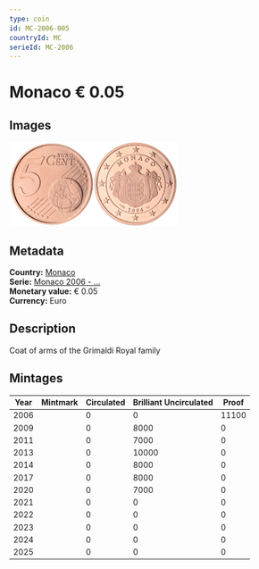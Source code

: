 ```yaml
---
type: coin
id: MC-2006-005
countryId: MC
serieId: MC-2006
---
```


# Monaco € 0.05

## Images

<img src="../../../Images/common-2002-005.webp" height="150" alt="Front image"><img src="Images/monaco-2006-005.webp" height="150" alt="Back image">

## Metadata

**Country:** [Monaco](../index.md)\
**Serie:** [Monaco 2006 - ...](index.md)\
**Monetary value:** € 0.05\
**Currency:** Euro

## Description

Coat of arms of the Grimaldi Royal family

## Mintages

| Year | Mintmark | Circulated | Brilliant Uncirculated | Proof |
| ---- | -------- | ---------- | ---------------------- | ----- |
| 2006 |          | 0          | 0                      | 11100 |
| 2009 |          | 0          | 8000                   | 0     |
| 2011 |          | 0          | 7000                   | 0     |
| 2013 |          | 0          | 10000                  | 0     |
| 2014 |          | 0          | 8000                   | 0     |
| 2017 |          | 0          | 8000                   | 0     |
| 2020 |          | 0          | 7000                   | 0     |
| 2021 |          | 0          | 0                      | 0     |
| 2022 |          | 0          | 0                      | 0     |
| 2023 |          | 0          | 0                      | 0     |
| 2024 |          | 0          | 0                      | 0     |
| 2025 |          | 0          | 0                      | 0     |

